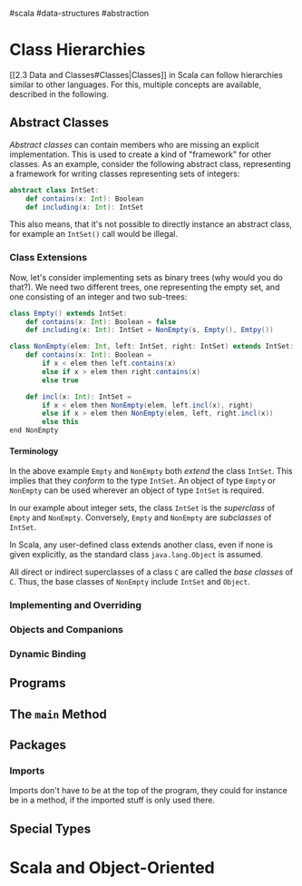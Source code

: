 #scala #data-structures #abstraction
# Class Hierarchies
[[2.3 Data and Classes#Classes|Classes]] in Scala can follow hierarchies similar to other languages. For this, multiple concepts are available, described in the following.

## Abstract Classes
*Abstract classes* can contain members who are missing an explicit implementation. This is used to create a kind of "framework" for other classes.
As an example, consider the following abstract class, representing a framework for writing classes representing sets of integers:
```Scala
abstract class IntSet:
	def contains(x: Int): Boolean
	def including(x: Int): IntSet
```

This also means, that it's not possible to directly instance an abstract class, for example an `IntSet()` call would be illegal.

### Class Extensions
Now, let's consider implementing sets as binary trees (why would you do that?). We need two different trees, one representing the empty set, and one consisting of an integer and two sub-trees:
```Scala
class Empty() extends IntSet:
	def contains(x: Int): Boolean = false
	def including(x: Int): IntSet = NonEmpty(s, Empty(), Emtpy())

class NonEmpty(elem: Int, left: IntSet, right: IntSet) extends IntSet:
	def contains(x: Int): Boolean =
		if x < elem then left.contains(x)
		else if x > elem then right.contains(x)
		else true

	def incl(x: Int): IntSet =
		if x < elem then NonEmpty(elem, left.incl(x), right)
		else if x > elem then NonEmpty(elem, left, right.incl(x))
		else this
end NonEmpty
```
#### Terminology
In the above example `Empty` and `NonEmpty` both *extend* the class `IntSet`. This implies that they *conform* to the type `IntSet`.
An object of type `Empty` or `NonEmpty` can be used wherever an object of type `IntSet` is required.

In our example about integer sets, the class `IntSet` is the *superclass* of `Empty` and `NonEmpty`. Conversely, `Empty` and `NonEmpty` are *subclasses* of `IntSet`. 

In Scala, any user-defined class extends another class, even if none is given explicitly, as the standard class `java.lang.Object` is assumed.

All direct or indirect superclasses of a class `C` are called the *base classes* of `C`.
Thus, the base classes of `NonEmpty` include `IntSet` and `Object`.

### Implementing and Overriding


### Objects and Companions

### Dynamic Binding


## Programs

## The `main` Method


## Packages


### Imports
Imports don't have to be at the top of the program, they could for instance be in a method, if the imported stuff is only used there.

## Special Types

# Scala and Object-Oriented